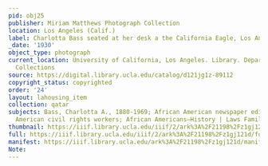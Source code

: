 ```yaml
---
pid: obj25
publisher: Miriam Matthews Photograph Collection
location: Los Angeles (Calif.)
label: Charlotta Bass seated at her desk a the California Eagle, Los Angeles, 1930s
_date: '1930'
object_type: photograph
current_location: University of California, Los Angeles. Library. Department of Special
  Collections
source: https://digital.library.ucla.edu/catalog/d121jg1z-89112
copyright_status: copyrighted
order: '24'
layout: lahousing_item
collection: qatar
subjects: Bass, Charlotta A., 1880-1969; African American newspaper editors; African
  American civil rights workers; African Americans—History | Laws Family
thumbnail: https://iiif.library.ucla.edu/iiif/2/ark%3A%2F21198%2Fz1gj121d/full/100,/0/default.jpg
full: https://iiif.library.ucla.edu/iiif/2/ark%3A%2F21198%2Fz1gj121d/full/600,/0/default.jpg
manifest: https://iiif.library.ucla.edu/ark%3A%2F21198%2Fz1gj121d/manifest
Note: 
---
```

